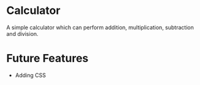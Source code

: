 # Calculator
A simple calculator which can perform addition, multiplication, subtraction and division.


# Future Features
- Adding CSS



